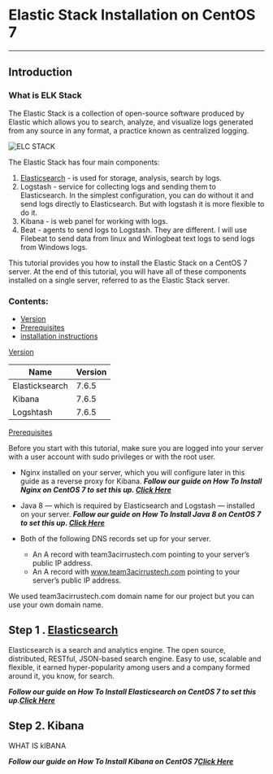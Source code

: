 # Elastic Stack  Installation on CentOS 7
---




## Introduction
 ### What is ELK Stack
The Elastic Stack is a collection of open-source software produced by Elastic which allows you to search, analyze, and visualize logs generated from any source in any format, a practice known as centralized logging. 

![ELC STACK](https://sysadminwork.com/wp-content/uploads/2018/09/Elasticsearch-Logstash-Kibana-ELK-Stack-1.png)


The Elastic Stack has four main components:

1. [Elasticsearch](elasticsearch) - is used for storage, analysis, search by logs.
1. Logstash - service for collecting logs and sending them to Elasticsearch. In the simplest configuration, you can do without it and send logs directly to Elasticsearch. But with logstash it is more flexible to do it.
1. Kibana - is web panel for working with logs.
1. Beat - agents to send logs to Logstash. They are different. I will use Filebeat to send data from linux and Winlogbeat text logs to send logs from Windows logs.


This tutorial provides you how to install the Elastic Stack on a CentOS 7 server. At the end of this tutorial, you will have all of these components installed on a single server, referred to as the Elastic Stack server.

 ### Contents:
-  [Version](#version)
-  [Prerequisites](#)
-  [installation instructions](#)



[Version](#version)                
 
 |  Name                        |Version |
 |   -----                  |------                   |
 | Elasticksearch               | 7.6.5|
 | Kibana                         | 7.6.5|
 | Logshtash                       | 7.6.5|

[Prerequisites](#prerequisites)

Before you start with this tutorial, make sure you are logged into your server with a user account with sudo privileges or with the root user.

 - Nginx installed on your server, which you will configure later in this guide as a reverse proxy for Kibana. 
 _**Follow our guide on How To Install Nginx on CentOS 7 to set this up. 
 [Click Here](https://github.com/solongocyber/Elasticsearch-Team-3-Project/blob/master/Install%20Nginx.md)**_


* Java 8 — which is required by Elasticsearch and Logstash — installed on your server. 
_**Follow our guide on How To Install Java 8 on CentOS 7 to set this up. [Click Here](https://github.com/solongocyber/Elasticsearch-Team-3-Project/blob/master/Install%20Java.md)**_

- Both of the following DNS records set up for your server.

    - An A record with team3acirrustech.com pointing to your server’s public IP address.
    - An A record with www.team3acirrustech.com pointing to your server’s public IP address.


We used team3acirrustech.com domain name for our project but you can use your own domain name.


## Step 1 . [Elasticsearch](elasticsearch)
Elasticsearch is a search and analytics engine.
The open source, distributed, RESTful, JSON-based search engine. Easy to use, scalable and flexible, it earned hyper-popularity among users and a company formed around it, you know, for search.





_**Follow our guide on How To Install Elasticsearch on CentOS 7 to set this up.[Click Here](https://github.com/solongocyber/Elasticsearch-Team-3-Project/blob/master/Install%20Elasticsearch.md)**_

## Step 2. Kibana

WHAT IS kIBANA



_**Follow our guide on How To Install Kibana on CentOS 7[Click Here](https://github.com/solongocyber/Elasticsearch-Team-3-Project/blob/master/Kibana%20Installation.md)**_
